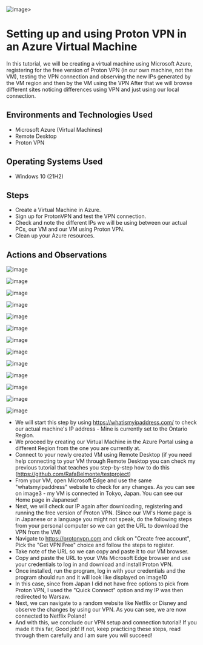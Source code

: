 ![image](https://github.com/RafaBelmonte/VPNsetupAndUsage/assets/170759303/4f9416ef-7246-4fa9-b1b0-b8993cff5d16)>


</p>

<h1>Setting up and using Proton VPN in an Azure Virtual Machine</h1>
In this tutorial, we will be creating a virtual machine using Microsoft Azure, registering for the free version of Proton VPN (in our own machine, not the VM), testing the VPN connection and observing the new IPs generated by the VM region and then by the VM using the VPN After that we will browse different sites noticing differences using VPN and just using our local connection. <br />


<h2>Environments and Technologies Used</h2>

- Microsoft Azure (Virtual Machines)
- Remote Desktop
- Proton VPN

<h2>Operating Systems Used </h2>

- Windows 10 (21H2)

<h2>Steps</h2>

- Create a Virtual Machine in Azure.
- Sign up for ProtonVPN and test the VPN connection.
- Check and note the different IPs we will be using between our actual PCs, our VM and our VM using Proton VPN.
- Clean up your Azure resources.

<h2>Actions and Observations</h2>

![image](https://github.com/RafaBelmonte/VPNsetupAndUsage/assets/170759303/c5ea2160-71f9-4521-9aca-1d42fd4d7c3f)

![image](https://github.com/RafaBelmonte/VPNsetupAndUsage/assets/170759303/fbf73535-9a0a-4ee6-ad62-aab677ee1aea)

![image](https://github.com/RafaBelmonte/VPNsetupAndUsage/assets/170759303/5912ebd9-67bd-4cd0-a98e-487cca497dbf)

![image](https://github.com/RafaBelmonte/VPNsetupAndUsage/assets/170759303/34dfe2f6-f188-499c-91ee-c5c767bafcaa)

![image](https://github.com/RafaBelmonte/VPNsetupAndUsage/assets/170759303/e66c3fd7-a505-4463-b6aa-522dde3a9087)

![image](https://github.com/RafaBelmonte/VPNsetupAndUsage/assets/170759303/718226f8-b7d7-4b86-afda-1e50e8056009)

![image](https://github.com/RafaBelmonte/VPNsetupAndUsage/assets/170759303/f4ed0e81-0458-4535-8c7f-31b6dcb3ab66)

![image](https://github.com/RafaBelmonte/VPNsetupAndUsage/assets/170759303/bb6d61e7-8081-4f5e-bf68-1f43bbefa8df)

![image](https://github.com/RafaBelmonte/VPNsetupAndUsage/assets/170759303/0086eec2-17c6-4097-a476-05b819f89f74)

![image](https://github.com/RafaBelmonte/VPNsetupAndUsage/assets/170759303/d78d768c-f3b2-4516-ab70-4165e4010367)

![image](https://github.com/RafaBelmonte/VPNsetupAndUsage/assets/170759303/861ca9a3-db92-454e-be6c-e1671c1cd92f)

![image](https://github.com/RafaBelmonte/VPNsetupAndUsage/assets/170759303/99c82ae7-54f7-4250-bb8d-0b47565b4ee6)

![image](https://github.com/RafaBelmonte/VPNsetupAndUsage/assets/170759303/18669f2f-737c-4bfb-9869-3c2d2aaf3643)


- We will start this step by using https://whatismyipaddress.com/ to check our actual machine's IP address - Mine is currently set to the Ontario Region.
- We proceed by creating our Virtual Machine in the Azure Portal using a different Region from the one you are currently at.
- Connect to your newly created VM using Remote Desktop (if you need help connecting to your VM through Remote Desktop you can check my previous tutorial that teaches you step-by-step how to do this (https://github.com/RafaBelmonte/testproject)
- From your VM, open Microsoft Edge and use the same "whatsmyipaddress" website to check for any changes. As you can see on image3 - my VM is connected in Tokyo, Japan. You can see our Home page in Japanese!
- Next, we will check our IP again after downloading, registering and running the free version of Proton VPN. (Since our VM's Home page is in Japanese or a language you might not speak, do the following steps from your personal computer so we can get the URL to download the VPN from the VM)
- Navigate to https://protonvpn.com and click on "Create free account", Pick the "Get VPN Free" choice and follow the steps to register.
- Take note of the URL so we can copy and paste it to our VM browser.
- Copy and paste the URL to your VMs Microsoft Edge browser and use your credentials to log in and download and install Proton VPN.
- Once installed, run the program, log in with your credentials and the program should run and it will look like displayed on image10
- In this case, since from Japan I did not have free options to pick from Proton VPN, I used the "Quick Connect" option and my IP was then redirected to Warsaw.
- Next, we can navigate to a random website like Netflix or Disney and observe the changes by using our VPN. As you can see, we are now connected to Netflix Poland!
- And with this, we conclude our VPN setup and connection tutorial! If you made it this far, Good job! If not, keep practicing these steps, read through them carefully and I am sure you will succeed!
</p>
<br />
